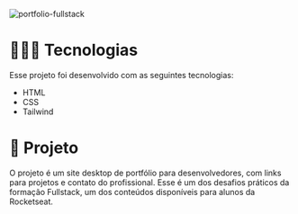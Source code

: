 
![portfolio-fullstack](https://github.com/user-attachments/assets/1dee1fc9-368e-45d5-89bd-8436efc8e470)

<h1>👨🏽‍💻 Tecnologias</h1>
Esse projeto foi desenvolvido com as seguintes tecnologias:
<ul>
  <li>HTML</li>
  <li>CSS</li>
  <li>Tailwind</li>
</ul>
<h1>📝 Projeto</h1>
O projeto é um site desktop de portfólio para desenvolvedores, com links para projetos e contato do profissional. 
Esse é um dos desafios práticos da formação Fullstack, um dos conteúdos disponíveis para alunos da Rocketseat. 
